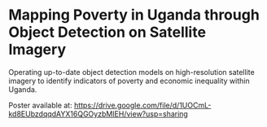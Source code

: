 # Mapping Poverty in Uganda through Object Detection on Satellite Imagery

Operating up-to-date object detection models on high-resolution satellite imagery to identify indicators of poverty and economic inequality within Uganda.

Poster available at: https://drive.google.com/file/d/1UOCmL-kd8EUbzdqqdAYX16QGOyzbMIEH/view?usp=sharing
